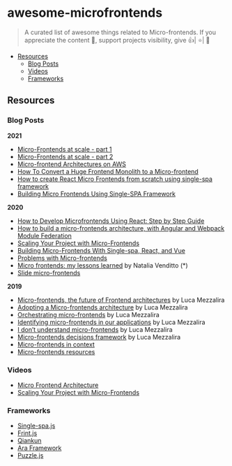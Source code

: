 # awesome-microfrontends

> A curated list of awesome things related to Micro-frontends. If you appreciate the content 📖, support projects visibility, give 👍| ⭐| 👏

- [Resources](#resources)
  - [Blog Posts](#blog-posts)
  - [Videos](#videos)
  - [Frameworks](#frameworks)

## Resources

### Blog Posts
**2021**
- [Micro-Frontends at scale - part 1](https://medium.com/xgeeks/micro-frontends-at-scale-part-1-a8ab67bfb773) 
- [Micro-Frontends at scale - part 2](https://levelup.gitconnected.com/micro-frontends-at-scale-part-2-d10994f09f18)
- [Micro-frontend Architectures on AWS](https://aws.amazon.com/de/blogs/architecture/micro-frontend-architectures-on-aws/)
- [How To Convert a Huge Frontend Monolith to a Micro-frontend](https://blog.dream11engineering.com/how-to-convert-a-huge-frontend-monolith-to-a-micro-frontend-d37f47697235)
- [How to create React Micro Frontends from scratch using single-spa framework](https://medium.com/litslink/how-to-create-react-micro-frontends-from-scratch-using-single-spa-framework-in-examples-592c7f63bedf)
- [Building Micro Frontends Using Single-SPA Framework](https://blog.bitsrc.io/building-microfrontends-using-single-spa-framework-94019ca2fb4d)

**2020**
- [How to Develop Microfrontends Using React: Step by Step Guide](https://blog.bitsrc.io/how-to-develop-microfrontends-using-react-step-by-step-guide-47ebb479cacd)
- [How to build a micro-frontends architecture, with Angular and Webpack Module Federation](https://medium.com/agorapulse-stories/building-a-micro-frontends-architecture-in-2021-with-angular-and-webpack-module-federation-50d073617645)
- [Scaling Your Project with Micro-Frontends](https://www.infoq.com/presentations/dazn-microfrontend/)
- [Building Micro-Frontends With Single-spa, React, and Vue](https://dzone.com/articles/building-micro-frontends-with-single-spa-and-react)
- [Problems with Micro-frontends](https://medium.com/swlh/problems-with-micro-frontends-8a8fc32a7d58)
- [Micro frontends: my lessons learned](https://dev.to/this-is-learning/micro-frontends-my-lessons-learned-1pcp) by Natalia Venditto (*)
- [Slide micro-frontends](https://slides.com/anfibiacreativa/micro-frontends)

**2019**
- [Micro-frontends, the future of Frontend architectures](https://medium.com/dazn-tech/micro-frontends-the-future-of-frontend-architectures-5867ceded39a) by Luca Mezzalira
- [Adopting a Micro-frontends architecture](https://medium.com/dazn-tech/adopting-a-micro-frontends-architecture-e283e6a3c4f3) by Luca Mezzalira
- [Orchestrating micro-frontends](https://medium.com/dazn-tech/orchestrating-micro-frontends-a5d2674cbf33) by Luca Mezzalira
- [Identifying micro-frontends in our applications](https://medium.com/dazn-tech/identifying-micro-frontends-in-our-applications-4b4995f39257) by Luca Mezzalira
- [I don’t understand micro-frontends](https://medium.com/@lucamezzalira/i-dont-understand-micro-frontends-88f7304799a9) by Luca Mezzalira
- [Micro-frontends decisions framework](https://medium.com/@lucamezzalira/micro-frontends-decisions-framework-ebcd22256513) by Luca Mezzalira
- [Micro-frontends in context](https://increment.com/frontend/micro-frontends-in-context/)
- [Micro-frontends resources](https://medium.com/@lucamezzalira/micro-frontends-resources-53b1ec7d512a)

### Videos
- [Micro Frontend Architecture](https://www.youtube.com/watch?v=BuRB3djraeM)
- [Scaling Your Project with Micro-Frontends](https://www.youtube.com/watch?v=tD1rcWSfYpo)

### Frameworks
- [Single-spa.js](https://single-spa.js.org/)
- [Frint.js](https://frint.js.org/)
- [Qiankun](https://qiankun.umijs.org/)
- [Ara Framework](https://ara-framework.github.io/website/)
- [Puzzle.js](https://github.com/puzzle-js/puzzle-js)
